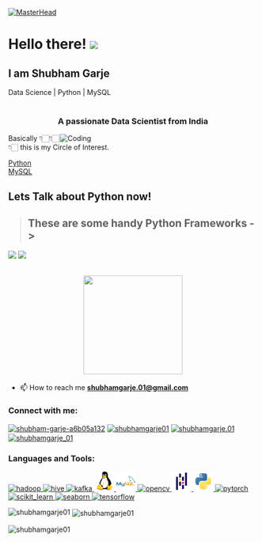  [![MasterHead](https://miro.medium.com/max/1400/0*6_oOYup83NqVNSuq)](https://rishavchanda.io)
 # Hello there! <img src="https://github.com/TheDudeThatCode/TheDudeThatCode/blob/master/Assets/Hi.gif" width="39px"> 
 ## I am Shubham Garje 
 Data Science | Python | MySQL</br></br>
 <h3 align="center">A passionate Data Scientist from India</h3>
<img align="right" alt="Coding" width="400" scr="https://static1.s123-cdn-static-a.com/uploads/5555641/normal_614650aa3c2a1.gif"
 
## Basically 👇🏻👇🏻👇🏻 this is my Circle of Interest.

[Python](https://www.python.org/)<br>
[MySQL](https://www.w3schools.in/mysql/intro)<br>


## Lets Talk about Python now!<br>

>## These are some handy Python Frameworks ->
[![](https://img.shields.io/badge/Framework-Jupyter-blue?labelColor=black)](https://jupyter.org/)
[![](https://img.shields.io/badge/Framework-Spyder-blue?labelColor=black)](https://www.spyder-ide.org/)
<br><br>
<p align='center'>
    <img src="https://media.giphy.com/media/2vnId4IaAjIGZd2EWC/giphy.gif" width="200" height="200">
</p>


- 📫 How to reach me **shubhamgarje.01@gmail.com**

<h3 align="left">Connect with me:</h3>
<p align="left">
<a href="https://linkedin.com/in/shubham-garje-a6b05a132" target="blank"><img align="center" src="https://raw.githubusercontent.com/rahuldkjain/github-profile-readme-generator/master/src/images/icons/Social/linked-in-alt.svg" alt="shubham-garje-a6b05a132" height="30" width="40" /></a>
<a href="https://kaggle.com/shubhamgarje01" target="blank"><img align="center" src="https://raw.githubusercontent.com/rahuldkjain/github-profile-readme-generator/master/src/images/icons/Social/kaggle.svg" alt="shubhamgarje01" height="30" width="40" /></a>
<a href="https://instagram.com/shubhamgarje.01" target="blank"><img align="center" src="https://raw.githubusercontent.com/rahuldkjain/github-profile-readme-generator/master/src/images/icons/Social/instagram.svg" alt="shubhamgarje.01" height="30" width="40" /></a>
<a href="https://www.hackerrank.com/shubhamgarje_01" target="blank"><img align="center" src="https://raw.githubusercontent.com/rahuldkjain/github-profile-readme-generator/master/src/images/icons/Social/hackerrank.svg" alt="shubhamgarje_01" height="30" width="40" /></a>
</p>

<h3 align="left">Languages and Tools:</h3>
<p align="left"> <a href="https://hadoop.apache.org/" target="_blank" rel="noreferrer"> <img src="https://www.vectorlogo.zone/logos/apache_hadoop/apache_hadoop-icon.svg" alt="hadoop" width="40" height="40"/> </a> <a href="https://hive.apache.org/" target="_blank" rel="noreferrer"> <img src="https://www.vectorlogo.zone/logos/apache_hive/apache_hive-icon.svg" alt="hive" width="40" height="40"/> </a> <a href="https://kafka.apache.org/" target="_blank" rel="noreferrer"> <img src="https://www.vectorlogo.zone/logos/apache_kafka/apache_kafka-icon.svg" alt="kafka" width="40" height="40"/> </a> <a href="https://www.linux.org/" target="_blank" rel="noreferrer"> <img src="https://raw.githubusercontent.com/devicons/devicon/master/icons/linux/linux-original.svg" alt="linux" width="40" height="40"/> </a> <a href="https://www.mysql.com/" target="_blank" rel="noreferrer"> <img src="https://raw.githubusercontent.com/devicons/devicon/master/icons/mysql/mysql-original-wordmark.svg" alt="mysql" width="40" height="40"/> </a> <a href="https://opencv.org/" target="_blank" rel="noreferrer"> <img src="https://www.vectorlogo.zone/logos/opencv/opencv-icon.svg" alt="opencv" width="40" height="40"/> </a> <a href="https://pandas.pydata.org/" target="_blank" rel="noreferrer"> <img src="https://raw.githubusercontent.com/devicons/devicon/2ae2a900d2f041da66e950e4d48052658d850630/icons/pandas/pandas-original.svg" alt="pandas" width="40" height="40"/> </a> <a href="https://www.python.org" target="_blank" rel="noreferrer"> <img src="https://raw.githubusercontent.com/devicons/devicon/master/icons/python/python-original.svg" alt="python" width="40" height="40"/> </a> <a href="https://pytorch.org/" target="_blank" rel="noreferrer"> <img src="https://www.vectorlogo.zone/logos/pytorch/pytorch-icon.svg" alt="pytorch" width="40" height="40"/> </a> <a href="https://scikit-learn.org/" target="_blank" rel="noreferrer"> <img src="https://upload.wikimedia.org/wikipedia/commons/0/05/Scikit_learn_logo_small.svg" alt="scikit_learn" width="40" height="40"/> </a> <a href="https://seaborn.pydata.org/" target="_blank" rel="noreferrer"> <img src="https://seaborn.pydata.org/_images/logo-mark-lightbg.svg" alt="seaborn" width="40" height="40"/> </a> <a href="https://www.tensorflow.org" target="_blank" rel="noreferrer"> <img src="https://www.vectorlogo.zone/logos/tensorflow/tensorflow-icon.svg" alt="tensorflow" width="40" height="40"/> </a> </p>



<p><img align="left" src="https://github-readme-stats.vercel.app/api/top-langs?username=shubhamgarje01&show_icons=true&locale=en&layout=compact" alt="shubhamgarje01" /></p>

<p>&nbsp;<img align="center" src="https://github-readme-stats.vercel.app/api?username=shubhamgarje01&show_icons=true&locale=en" alt="shubhamgarje01" /></p>

<p><img align="center" src="https://github-readme-streak-stats.herokuapp.com/?user=shubhamgarje01&" alt="shubhamgarje01" /></p>
